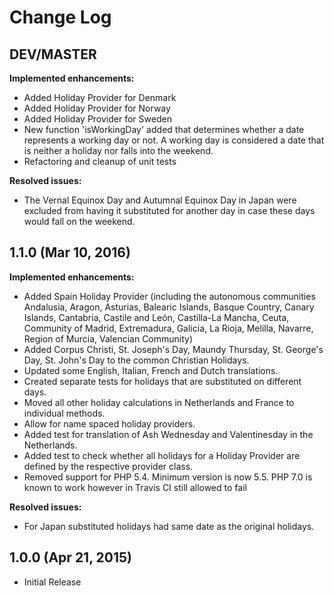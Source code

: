 # Change Log


## DEV/MASTER

**Implemented enhancements:**

- Added Holiday Provider for Denmark
- Added Holiday Provider for Norway
- Added Holiday Provider for Sweden
- New function 'isWorkingDay' added that determines whether a date represents a working day or not. A working day is 
  considered a date that is neither a holiday nor falls into the weekend.
- Refactoring and cleanup of unit tests

**Resolved issues:**

- The Vernal Equinox Day and Autumnal Equinox Day in Japan were excluded from having it substituted for another day in
  case these days would fall on the weekend.


## 1.1.0 (Mar 10, 2016)

**Implemented enhancements:**

- Added Spain Holiday Provider (including the autonomous communities Andalusia, Aragon, Asturias, Balearic Islands, 
    Basque Country, Canary Islands, Cantabria, Castile and León, Castilla-La Mancha, Ceuta, Community of Madrid, 
    Extremadura, Galicia, La Rioja, Melilla, Navarre, Region of Murcia, Valencian Community)
- Added Corpus Christi, St. Joseph's Day, Maundy Thursday, St. George's Day, St. John's Day to the common Christian 
  Holidays.
- Updated some English, Italian, French and Dutch translations. 
- Created separate tests for holidays that are substituted on different days.
- Moved all other holiday calculations in Netherlands and France to individual methods.
- Allow for name spaced holiday providers.
- Added test for translation of Ash Wednesday and Valentinesday in the Netherlands.
- Added test to check whether all holidays for a Holiday Provider are defined by the respective provider class.
- Removed support for PHP 5.4. Minimum version is now 5.5. PHP 7.0 is known to work however in Travis CI still allowed
  to fail

**Resolved issues:**

- For Japan substituted holidays had same date as the original holidays.

## 1.0.0 (Apr 21, 2015)

- Initial Release